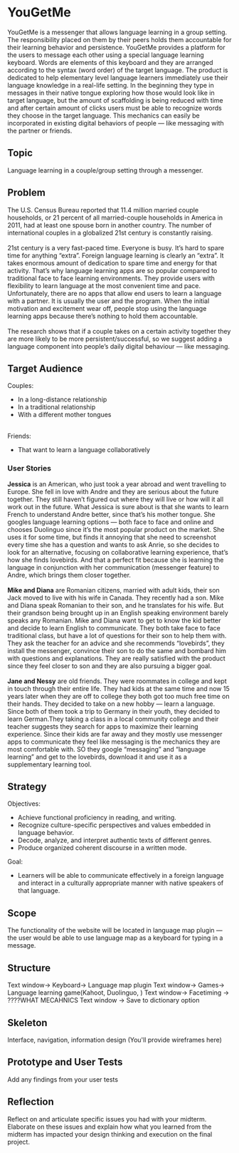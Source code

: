 # YouGetMe

YouGetMe is a messenger that allows language learning in a group setting. The responsibility placed on them by their peers holds them accountable for their learning behavior and persistence. YouGetMe provides a platform for the users to message each other using a special language learning keyboard. Words are elements of this keyboard and they are arranged according to the syntax (word order) of the target language. The product is dedicated to help elementary level language learners immediately use their language knowledge in a real-life setting. In the beginning they type in messages in their native tongue exploring how those would look like in target language, but the amount of scaffolding is being reduced with time and after certain amount of clicks users must be able to recognize words they choose in the target language. This mechanics can easily be incorporated in existing digital behaviors of people — like messaging with the partner or friends.

## Topic
Language learning in a couple/group setting through a messenger.

## Problem
The U.S. Census Bureau reported that 11.4 million married couple households, or 21 percent of all married-couple households in America in 2011, had at least one spouse born in another country. The number of international couples in a globalized 21st century is constantly raising.<br><br>
21st century is a very fast-paced time. Everyone is busy. It’s hard to spare time for anything “extra”. Foreign language learning is clearly an “extra”. It takes enormous amount of dedication to spare time and energy for that activity. That’s why language learning apps are so popular compared to traditional face to face learning environments. They provide users with flexibility to learn language at the most convenient time and pace. Unfortunately, there are no apps that allow end users to learn a language with a partner. It is usually the user and the program. When the initial motivation and excitement wear off, people stop using the language learning apps because there’s nothing to hold them accountable.<br><br>
The research shows that if a couple takes on a certain activity together they are more likely to be more persistent/successful, so we suggest adding a language component into people’s daily digital behaviour — like messaging.

## Target Audience
Couples:
<ul>
  <li>In a long-distance relationship</li>
  <li>In a traditional relationship</li> 
  <li>With a different mother tongues</li>
</ul>
<br>
Friends:
<ul>
  <li>That want to learn a language collaboratively</li>
</ul>

### User Stories
<b>Jessica</b> is an American, who just took a year abroad and went travelling to Europe. She fell in love with Andre and they are serious about the future together. They still haven’t figured out where they will live or how will it all work out in the future. What Jessica is sure about is that she wants to learn French to understand Andre better, since that’s his mother tongue. She googles language learning options — both face to face and online and chooses Duolinguo since it’s the most popular product on the market. She uses it for some time, but finds it annoying that she need to screenshot every time she has a question and wants to ask Anrie, so she decides to look for an alternative, focusing on collaborative learning experience, that’s how she finds lovebirds. And that a perfect fit because she is learning the language in conjunction with her communication (messenger feature) to Andre, which brings them closer together.
<br><br>
<b>Mike and Diana</b> are Romanian citizens, married with adult kids, their son Jack moved to live with his wife in Canada. They recently had a son. Mike and Diana speak Romanian to their son, and he translates for his wife. But their grandson being brought up in an English speaking environment barely speaks any Romanian. Mike and Diana want to get to know the kid better and decide to learn English to communicate. They both take face to face traditional class, but have a lot of questions for their son to help them with. They ask the teacher for an advice and she recommends “lovebirds”, they install the messenger, convince their son to do the same and bombard him with questions and explanations. They are really satisfied with the product since they feel closer to son and they are also pursuing a bigger goal.
<br><br>
<b>Jane and Nessy</b> are old friends. They were roommates in college and kept in touch through their entire life. They had kids at the same time and now 15 years later when they are off to college they both got too much free time on their hands. They decided to take on a new hobby — learn a language. Since both of them took a trip to Germany in their youth, they  decided to learn German.They taking a class in a local community college and their teacher suggests they search for apps to maximize their learning experience. Since their kids are far away and they mostly use messenger apps to communicate they feel like messaging is the mechanics they are most comfortable with. SO they google “messaging” and “language learning” and get to the lovebirds, download it and use it as a supplementary learning tool.

## Strategy

Objectives:
<ul>
  <li>Achieve functional proficiency in reading, and writing.</li>
  <li>Recognize culture-specific perspectives and values embedded in language behavior.</li>
  <li>Decode, analyze, and interpret authentic texts of different genres.</li>
  <li>Produce organized coherent discourse in a written mode.</li>
</ul>

Goal: 
<ul>
  <li>Learners will be able to communicate effectively in a foreign language and interact in a culturally appropriate manner with native speakers of that language.</li>
</ul>

## Scope
The functionality of the website will be located in language map plugin — the user would be able to use language map as a keyboard for typing in a message.

## Structure
Text window→ Keyboard→ Language map plugin
Text window→ Games→ Language learning game(Kahoot, Duolinguo, )
Text window→ Facetiming → ????WHAT MECAHNICS Text window → Save to dictionary option

## Skeleton
Interface, navigation, information design
(You'll provide wireframes here)

## Prototype and User Tests
Add any findings from your user tests

## Reflection
Reflect on and articulate specific issues you had with your midterm. Elaborate on these issues and explain how what you learned from the midterm has impacted your design thinking and execution on the final project.
